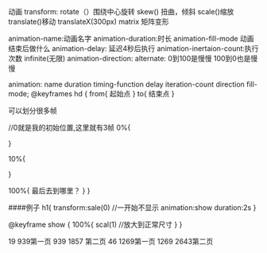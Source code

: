 动画
transform:
          rotate（）围绕中心旋转
          skew() 扭曲，倾斜
          scale()缩放
          translate()移动 translateX(300px)
          matrix 矩阵变形

animation-name:动画名字
animation-duration:时长
animation-fill-mode 动画结束后做什么
animation-delay: 延迟4秒后执行
animation-inertaion-count:执行次数 infinite(无限)
animation-direction:
                     alternate: 0到100是慢慢 100到0也是慢慢

 animation: name duration timing-function delay iteration-count direction fill-mode;
@keyframes hd {
  from{
    起始点
  }
  to{
   结束点
  }

  可以划分很多帧

  //0就是我的初始位置,这里就有3帧
  0%{

  }

  10%{

  }

  100%{
    最后去到哪里？
  }
}



####例子
h1{
  transform:sale(0) //一开始不显示
  animation:show
  duration:2s
}

@keyframe show {
  100%{
    scal(1) //放大到正常尺寸
  }
}



19 939第一页  939 1857 第二页
46 1269第一页 1269 2643第二页